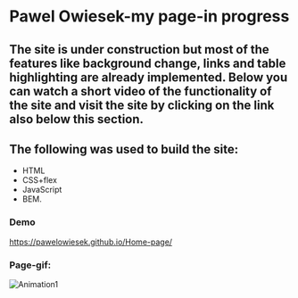 # Pawel Owiesek-my page-in progress
## The site is under construction but most of the features like background change, links and table highlighting are already implemented. Below you can watch a short video of the functionality of the site and visit the site by clicking on the link also below this section.
## The following was used to build the site:
- HTML
- CSS+flex
- JavaScript
- BEM.
### Demo
https://pawelowiesek.github.io/Home-page/
### Page-gif:

![Animation1](https://user-images.githubusercontent.com/121549413/210334345-8cf45e5b-a120-4655-a8b8-7254ce31f91f.gif)
